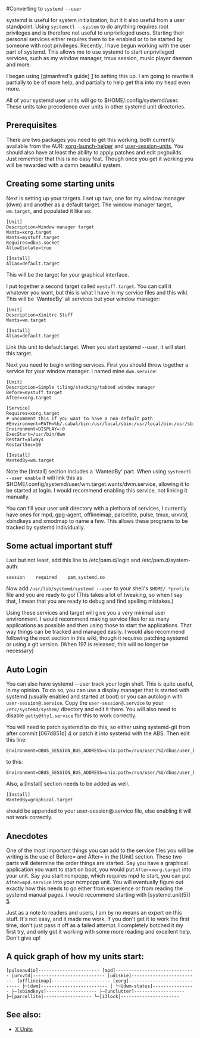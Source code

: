 #Converting to `systemd --user`

systemd is useful for system initialization, but it it also useful from a user
standpoint. Using `systemctl --system` to do anything requires root privileges
and is therefore not useful to unprivileged users. Starting their personal
services either requires them to be enabled or to be started by someone with
root privileges. Recently, I have begun working with the user part of systemd.
This allows me to use systemd to start unprivileged services, such as my
window manager, tmux session, music player daemon and more.

I began using [gtmanfred's guide] [1] to setting this up. I am going to rewrite
it partially to be of more help, and partially to help get this into my head
even more. 

All of your systemd user units will go to $HOME/.config/systemd/user. These
units take precedence over units in other systemd unit directories.

## Prerequisites

There are two packages you need to get this working, both currently available
from the AUR: [xorg-launch-helper][2] and [user-session-units][3]. You should
also have at least the ability to apply patches and edit pkgbuilds. Just remember
that this is no easy feat. Though once you get it working you will be rewarded
with a damn beautiful system.

## Creating some starting units

Next is setting up your targets. I set up two, one for my window manager (dwm)
and another as a default target. The window manager target, `wm.target`, and 
populated it like so:

    [Unit]
    Description=Window manager target
    Wants=xorg.target
    Wants=mystuff.target
    Requires=dbus.socket
    AllowIsolate=true
    
    [Install]
    Alias=default.target

This will be the target for your graphical interface.

I put together a second target called `mystuff.target`. You can call it whatever
you want, but this is what I have in my service files and this wiki. This will
be 'WantedBy' all services but your window manager:

    [Unit]
    Description=Xinitrc Stuff
    Wants=wm.target
    
    [Install]
    Alias=default.target

Link this unit to default.target. When you start systemd --user, it will start
this target. 

Next you need to begin writing services. First you should throw together a
service for your window manager. I named mine `dwm.service`:

    [Unit]
    Description=Simple tiling/stacking/tabbed window manager
    Before=mystuff.target
    After=xorg.target
    
    [Service]
    Requires=xorg.target
    # uncomment this if you want to have a non-default path
    #Environment=PATH=%h/.cabal/bin:/usr/local/sbin:/usr/local/bin:/usr/sbin:/usr/bin:/sbin:/bin:%h/bin
    Environment=DISPLAY=:0
    ExecStart=/usr/bin/dwm
    Restart=always
    RestartSec=10

    [Install]
    WantedBy=wm.target

Note the [Install] section includes a 'WantedBy' part. When using `systemctl
--user enable` it will link this as
$HOME/.config/systemd/user/wm.target.wants/dwm.service, allowing it to be
started at login. I would recommend enabling this service, not linking it
manually.

You can fill your user unit directory with a plethora of services, I currently
have ones for mpd, gpg-agent, offlineimap, parcellite, pulse, tmux, urxvtd,
xbindkeys and xmodmap to name a few. This allows these programs to be tracked
by systemd individually.

## Some actual important stuff

Last but not least, add this line to /etc/pam.d/login and
/etc/pam.d/system-auth:

    session    required    pam_systemd.so

Now add `/usr/lib/systemd/systemd --user` to your shell's `$HOME/.*profile` file
and you are ready to go! (This takes a lot of tweaking, so when I say that, I
mean that you are ready to debug and find spelling mistakes.)

Using these services and target will give you a very minimal user environment.
I would recommend making service files for as many applications as possible and
then using those to start the applications. That way things can be tracked and
managed easily. I would also recommend following the next section in this wiki,
though it requires patching systemd or using a git version. (When 197 is
released, this will no longer be necessary)

## Auto Login

You can also have systemd --user track your login shell. This is quite useful, 
in my opinion. To do so, you can use a display manager that is started with
systemd (usually enabled and started at boot) or you can autologin with 
`user-session@.service`. Copy the `user-session@.service` to your
`/etc/systemd/system/` directory and edit it there. You will also need to
disable `getty@tty1.service` for this to work correctly.

You will need to patch systemd to do this, so either using systemd-git from
after commit [067d851d] [4] or patch it into systemd with the ABS. Then edit this
line:

    Environment=DBUS_SESSION_BUS_ADDRESS=unix:path=/run/user/%I/dbus/user_bus_socket

to this:

    Environment=DBUS_SESSION_BUS_ADDRESS=unix:path=/run/user/%U/dbus/user_bus_socket

Also, a [Install] section needs to be added as well.

    [Install]
    WantedBy=graphical.target

should be appended to your user-session@.service file, else enabling it will not
work correctly.

## Anecdotes

One of the most important things you can add to the service files you will be
writing is the use of Before= and After= in the [Unit] section. These two
parts will determine the order things are started. Say you have a graphical
application you want to start on boot, you would put `After=xorg.target` into
your unit. Say you start ncmpcpp, which requires mpd to start, you can put
`After=mpd.service` into your ncmpcpp unit. You will eventually figure out
exactly how this needs to go either from experience or from reading the
systemd manual pages. I would recommend starting with [systemd.unit(5)] [5].

Just as a note to readers and users, I am by no means an expert on this stuff.
It's not easy, and it made me work. If you don't get it to work the first time,
don't just pass it off as a failed attempt. I completely botched it my first
try, and only got it working with some more reading and excellent help. Don't
give up!

## A quick graph of how my units start:
``
[pulseaudio]-----------------------
[mpd]------------------------------
[urxvtd]---------------------------
[udiskie]--------------------------
[offlineimap]----------------------
[xorg]-----------------------------
   ├─[dwm]-------------------------
   │ └─[dwm-status]----------------
   ├─[xbindkeys]-------------------
   ├─[unclutter]-------------------
   ├─[parcellite]------------------
   └─[i3lock]----------------------
``
## See also:

* [X Units](https://bitbucket.org/KaiSforza/systemd-user-units/wiki/X-Applications)

[1]: http://blog.gtmanfred.com/?p=26
[2]: https://aur.archlinux.org/packages/xorg-launch-helper/
[3]: https://aur.archlinux.org/packages/user-session-units/
[4]: http://cgit.freedesktop.org/systemd/systemd/commit/?id=067d851d30386c553e3a84f59d81d003ff638b91
[5]: http://www.freedesktop.org/software/systemd/man/systemd.unit.html
